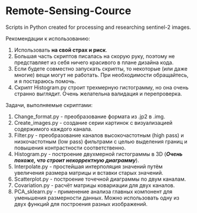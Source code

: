 # Remote-Sensing-Cource
Scripts in Python created for processing and researching sentinel-2 images.

Рекомендации к использованию:
1. Использовать **на свой страх и риск**.
2. Большая часть скриптов писалась на скорую руку, поэтому не представляет из себя ничего красивого в плане дизайна кода.
3. Если будете совместно запускать скрипты, то некоторые (или даже многие) вещи могут не работать. При необходимости обращайтесь, и я постараюсь помочь.
4. Скрипт Histogram.py строит трехмерную гистограмму, но она очень странно выглядит. Очень желательна валидация и перепроверка.

Задачи, выполняемые скриптами:
1. Change_format.py - преобразование формата из .jp2 в .img.
2. Create_images.py - создание серии картинок с визуализацией содержимого каждого канала.
3. Filter.py - преобразование каналов высокочастотным (high pass) и низкочастотным (low pass) фильтрами с целью выделения границ и повышения контрастности соответственно.
4. Histogram.py - построение двухмерной гистограммы в 3D (***Очень похоже, что строит некорректную диаграмму***).
5. Interpolate.py - простейшая интерполяция значений путём увеличения размера матрицы и вставки старых значений.
6. Scatterplot.py - построение точечной диаграммы по двум каналам.
7. Covariation.py - расчёт матрицы ковариации для двух каналов.
8. PCA_sklearn.py - применение анализа главных компонент для уменьшения размерности данных. Можно использовать одну из двух функций для построения разных изображений.
